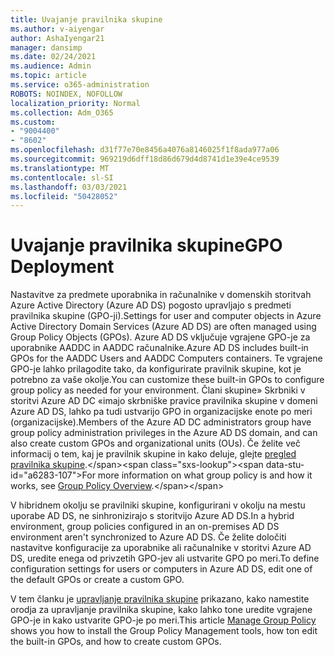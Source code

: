 ```yaml
---
title: Uvajanje pravilnika skupine
ms.author: v-aiyengar
author: AshaIyengar21
manager: dansimp
ms.date: 02/24/2021
ms.audience: Admin
ms.topic: article
ms.service: o365-administration
ROBOTS: NOINDEX, NOFOLLOW
localization_priority: Normal
ms.collection: Adm_O365
ms.custom:
- "9004400"
- "8602"
ms.openlocfilehash: d31f77e70e8456a4076a8146025f1f8ada977a06
ms.sourcegitcommit: 969219d6dff18d86d679d4d8741d1e39e4ce9539
ms.translationtype: MT
ms.contentlocale: sl-SI
ms.lasthandoff: 03/03/2021
ms.locfileid: "50428052"
---
```

# <a name="gpo-deployment"></a><span data-ttu-id="a6283-102">Uvajanje pravilnika skupine</span><span class="sxs-lookup"><span data-stu-id="a6283-102">GPO Deployment</span></span>

<span data-ttu-id="a6283-103">Nastavitve za predmete uporabnika in računalnike v domenskih storitvah Azure Active Directory (Azure AD DS) pogosto upravljajo s predmeti pravilnika skupine (GPO-ji).</span><span class="sxs-lookup"><span data-stu-id="a6283-103">Settings for user and computer objects in Azure Active Directory Domain Services (Azure AD DS) are often managed using Group Policy Objects (GPOs).</span></span> <span data-ttu-id="a6283-104">Azure AD DS vključuje vgrajene GPO-je za uporabnike AADDC in AADDC računalnike.</span><span class="sxs-lookup"><span data-stu-id="a6283-104">Azure AD DS includes built-in GPOs for the AADDC Users and AADDC Computers containers.</span></span> <span data-ttu-id="a6283-105">Te vgrajene GPO-je lahko prilagodite tako, da konfigurirate pravilnik skupine, kot je potrebno za vaše okolje.</span><span class="sxs-lookup"><span data-stu-id="a6283-105">You can customize these built-in GPOs to configure group policy as needed for your environment.</span></span> <span data-ttu-id="a6283-106">Člani skupine» Skrbniki v storitvi Azure AD DC «imajo skrbniške pravice pravilnika skupine v domeni Azure AD DS, lahko pa tudi ustvarijo GPO in organizacijske enote po meri (organizacijske).</span><span class="sxs-lookup"><span data-stu-id="a6283-106">Members of the Azure AD DC administrators group have group policy administration privileges in the Azure AD DS domain, and can also create custom GPOs and organizational units (OUs).</span></span> <span data-ttu-id="a6283-107">Če želite več informacij o tem, kaj je pravilnik skupine in kako deluje, glejte [pregled pravilnika skupine](https://docs.microsoft.com/previous-versions/windows/it-pro/windows-server-2012-R2-and-2012/hh831791(v=ws.11)).</span><span class="sxs-lookup"><span data-stu-id="a6283-107">For more information on what group policy is and how it works, see [Group Policy Overview](https://docs.microsoft.com/previous-versions/windows/it-pro/windows-server-2012-R2-and-2012/hh831791(v=ws.11)).</span></span>

<span data-ttu-id="a6283-108">V hibridnem okolju se pravilniki skupine, konfigurirani v okolju na mestu uporabe AD DS, ne sinhronizirajo s storitvijo Azure AD DS.</span><span class="sxs-lookup"><span data-stu-id="a6283-108">In a hybrid environment, group policies configured in an on-premises AD DS environment aren't synchronized to Azure AD DS.</span></span> <span data-ttu-id="a6283-109">Če želite določiti nastavitve konfiguracije za uporabnike ali računalnike v storitvi Azure AD DS, uredite enega od privzetih GPO-jev ali ustvarite GPO po meri.</span><span class="sxs-lookup"><span data-stu-id="a6283-109">To define configuration settings for users or computers in Azure AD DS, edit one of the default GPOs or create a custom GPO.</span></span>

<span data-ttu-id="a6283-110">V tem članku je [upravljanje pravilnika skupine](https://docs.microsoft.com/azure/active-directory-domain-services/manage-group-policy) prikazano, kako namestite orodja za upravljanje pravilnika skupine, kako lahko tone uredite vgrajene GPO-je in kako ustvarite GPO-je po meri.</span><span class="sxs-lookup"><span data-stu-id="a6283-110">This article [Manage Group Policy](https://docs.microsoft.com/azure/active-directory-domain-services/manage-group-policy) shows you how to install the Group Policy Management tools, how ton edit the built-in GPOs, and how to create custom GPOs.</span></span>
